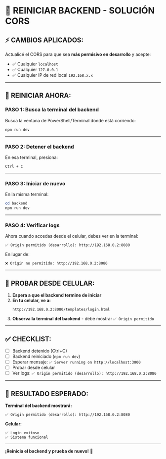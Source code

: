 # 🔄 REINICIAR BACKEND - SOLUCIÓN CORS

## ⚡ **CAMBIOS APLICADOS:**

Actualicé el CORS para que sea **más permisivo en desarrollo** y acepte:
- ✅ Cualquier `localhost`
- ✅ Cualquier `127.0.0.1`
- ✅ Cualquier IP de red local `192.168.x.x`

---

## 🚀 **REINICIAR AHORA:**

### **PASO 1: Busca la terminal del backend**

Busca la ventana de PowerShell/Terminal donde está corriendo:
```
npm run dev
```

---

### **PASO 2: Detener el backend**

En esa terminal, presiona:
```
Ctrl + C
```

---

### **PASO 3: Iniciar de nuevo**

En la misma terminal:
```powershell
cd backend
npm run dev
```

---

### **PASO 4: Verificar logs**

Ahora cuando accedas desde el celular, debes ver en la terminal:

```
✅ Origin permitido (desarrollo): http://192.168.0.2:8080
```

En lugar de:
```
❌ Origin no permitido: http://192.168.0.2:8080
```

---

## 📱 **PROBAR DESDE CELULAR:**

1. **Espera a que el backend termine de iniciar**
2. **En tu celular, ve a:**
   ```
   http://192.168.0.2:8080/templates/login.html
   ```
3. **Observa la terminal del backend** - debe mostrar `✅ Origin permitido`

---

## ✅ **CHECKLIST:**

- [ ] Backend detenido (Ctrl+C)
- [ ] Backend reiniciado (`npm run dev`)
- [ ] Esperar mensaje: `✅ Server running on http://localhost:3000`
- [ ] Probar desde celular
- [ ] Ver logs: `✅ Origin permitido (desarrollo): http://192.168.0.2:8080`

---

## 🎯 **RESULTADO ESPERADO:**

**Terminal del backend mostrará:**
```
✅ Origin permitido (desarrollo): http://192.168.0.2:8080
```

**Celular:**
```
✅ Login exitoso
✅ Sistema funcional
```

---

**¡Reinicia el backend y prueba de nuevo!** 🚀


